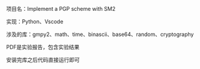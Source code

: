 项目名：Implement a PGP scheme with SM2

实现：Python、Vscode

涉及的库：gmpy2、math、time、binascii、base64、random、cryptography

PDF是实验报告，包含实验结果

安装完库之后代码直接运行即可
